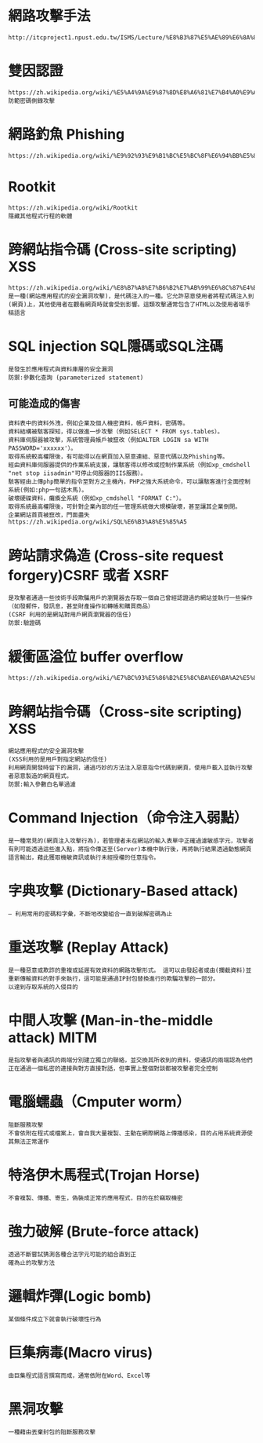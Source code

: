 # 網路攻擊手法 
~~~
http://itcproject1.npust.edu.tw/ISMS/Lecture/%E8%B3%87%E5%AE%89%E6%8A%80%E8%A1%93/%E7%B6%B2%E8%B7%AF%E6%94%BB%E6%93%8A%E6%8A%80%E8%A1%93%E5%88%86%E6%9E%90.pdf
~~~
# 雙因認證 
~~~
https://zh.wikipedia.org/wiki/%E5%A4%9A%E9%87%8D%E8%A6%81%E7%B4%A0%E9%A9%97%E8%AD%89
防範密碼側錄攻擊
~~~
# 網路釣魚 Phishing
~~~
https://zh.wikipedia.org/wiki/%E9%92%93%E9%B1%BC%E5%BC%8F%E6%94%BB%E5%87%BB
~~~
# Rootkit 
~~~
https://zh.wikipedia.org/wiki/Rootkit
隱藏其他程式行程的軟體

~~~
# 跨網站指令碼 (Cross-site scripting) XSS
~~~
https://zh.wikipedia.org/wiki/%E8%B7%A8%E7%B6%B2%E7%AB%99%E6%8C%87%E4%BB%A4%E7%A2%BC
是一種(網站應用程式的安全漏洞攻擊)，是代碼注入的一種。它允許惡意使用者將程式碼注入到(網頁)上，其他使用者在觀看網頁時就會受到影響。這類攻擊通常包含了HTML以及使用者端手稿語言

~~~
# SQL injection SQL隱碼或SQL注碼
~~~
是發生於應用程式與資料庫層的安全漏洞
防禦:參數化查詢 (parameterized statement)
~~~
 ## 可能造成的傷害 
 ~~~
資料表中的資料外洩，例如企業及個人機密資料，帳戶資料，密碼等。
資料結構被駭客探知，得以做進一步攻擊（例如SELECT * FROM sys.tables）。
資料庫伺服器被攻擊，系統管理員帳戶被竄改（例如ALTER LOGIN sa WITH PASSWORD='xxxxxx'）。
取得系統較高權限後，有可能得以在網頁加入惡意連結、惡意代碼以及Phishing等。
經由資料庫伺服器提供的作業系統支援，讓駭客得以修改或控制作業系統（例如xp_cmdshell "net stop iisadmin"可停止伺服器的IIS服務）。
駭客經由上傳php簡單的指令至對方之主機內，PHP之強大系統命令，可以讓駭客進行全面控制系統(例如:php一句話木馬)。
破壞硬碟資料，癱瘓全系統（例如xp_cmdshell "FORMAT C:"）。
取得系統最高權限後，可針對企業內部的任一管理系統做大規模破壞，甚至讓其企業倒閉。
企業網站首頁被竄改，門面盡失
https://zh.wikipedia.org/wiki/SQL%E6%B3%A8%E5%85%A5
~~~

# 跨站請求偽造 (Cross-site request  forgery)CSRF 或者 XSRF
~~~
是攻擊者通過一些技術手段欺騙用戶的瀏覽器去存取一個自己曾經認證過的網站並執行一些操作（如發郵件，發訊息，甚至財產操作如轉帳和購買商品）
(CSRF 利用的是網站對用戶網頁瀏覽器的信任)
防禦:驗證碼
~~~
# 緩衝區溢位 buffer overflow
~~~
https://zh.wikipedia.org/wiki/%E7%BC%93%E5%86%B2%E5%8C%BA%E6%BA%A2%E5%87%BA
~~~
# 跨網站指令碼（Cross-site scripting) XSS
~~~
網站應用程式的安全漏洞攻擊
(XSS利用的是用戶對指定網站的信任)
利用網頁開發時留下的漏洞，通過巧妙的方法注入惡意指令代碼到網頁，使用戶載入並執行攻擊者惡意製造的網頁程式。
防禦:輸入參數白名單過濾
~~~

# Command Injection（命令注入弱點）
~~~
是一種常見的(網頁注入攻擊行為)，若管理者未在網站的輸入表單中正確過濾敏感字元，攻擊者有則可能透過這些進入點，將指令傳送至(Server)本機中執行後，再將執行結果透過動態網頁語言輸出，藉此獲取機敏資訊或執行未經授權的任意指令。
~~~
# 字典攻擊 (Dictionary-Based attack)
~~~
– 利用常用的密碼和字彙，不斷地改變組合一直到破解密碼為止
~~~
# 重送攻擊 (Replay Attack)
~~~
是一種惡意或欺詐的重複或延遲有效資料的網路攻擊形式。 這可以由發起者或由(攔截資料)並重新傳輸資料的對手來執行，這可能是通過IP封包替換進行的欺騙攻擊的一部分。
以達到存取系統的入侵目的
~~~
# 中間人攻擊 (Man-in-the-middle attack) MITM
~~~
是指攻擊者與通訊的兩端分別建立獨立的聯絡，並交換其所收到的資料，使通訊的兩端認為他們正在通過一個私密的連接與對方直接對話，但事實上整個對談都被攻擊者完全控制
~~~
# 電腦蠕蟲（Cmputer worm）
~~~
阻斷服務攻擊
不會依附在程式或檔案上，會自我大量複製、主動在網際網路上傳播感染，目的占用系統資源使其無法正常運作
~~~
# 特洛伊木馬程式(Trojan Horse)
~~~
不會複製、傳播、寄生，偽裝成正常的應用程式，目的在於竊取機密
~~~
# 強力破解 (Brute-force attack) 
~~~
透過不斷嘗試猜測各種合法字元可能的組合直到正
確為止的攻擊方法
~~~
# 邏輯炸彈(Logic bomb)
~~~
某個條件成立下就會執行破壞性行為
~~~
# 巨集病毒(Macro virus)
~~~
由巨集程式語言撰寫而成，通常依附在Word、Excel等
~~~
# 黑洞攻擊
~~~
一種藉由丟棄封包的阻斷服務攻擊
